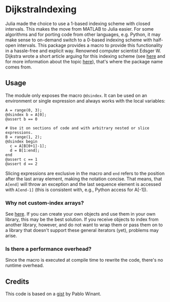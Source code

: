 # DijkstraIndexing

Julia made the choice to use a 1-based indexing scheme with closed intervals.
This makes the move from MATLAB to Julia easier. For some algorithms and for
porting code from other languages, e.g. Python, it may make sense to on-demand
switch to a 0-based indexing scheme with half-open intervals. This package
provides a macro to provide this functionality in a hassle-free and explicit
way. Renowned computer scientist Edsger W. Dijkstra wrote a short article
arguing for this indexing scheme
(see
[here](http://www.cs.utexas.edu/users/EWD/transcriptions/EWD08xx/EWD831.html)
and for more information about the
topic [here](https://en.wikipedia.org/wiki/Zero-based_numbering)), that's where
the package name comes from.

## Usage

The module only exposes the macro `@dsindex`. It can be used on an environment
or single expression and always works with the local variables:

```
A = range(0, 3);
@dsindex b = A[0];
@assert b == 0

# Use it on sections of code and with arbitrary nested or slice expressions.
B = range(1, 2);
@dsindex begin
  c = A[B[0+1]-1];
  d = B[1:end];
end
@assert c == 1
@assert d == 2
```

Slicing expressions are exclusive in the macro and `end` refers to the position
after the last array element, making the notation concise. That means, that
`A[end]` will throw an exception and the last sequence element is accessed with
`A[end-1]` (this is consistent with, e.g., Python access for A[-1]).

### Why not custom-index arrays?

See [here](https://gist.github.com/albop/7525675). If you can
create your own objects and use them in your own library, this may be the best
solution. If you receive objects to index from another library, however, and do
not want to wrap them or pass them on to a library that doesn't support these
general iterators (yet), problems may arise.

### Is there a performance overhead?

Since the macro is executed at compile time to rewrite the code, there's no
runtime overhead.

## Credits

This code is based on a [gist](https://gist.github.com/albop/7525675) by Pablo
Winant.
